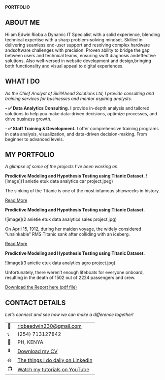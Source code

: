 **PORTFOLIO**


<!--Section 1: Introduce your self-->
## ABOUT ME

Hi am Edwin Rioba a Dynamic IT Specialist with a solid experience, blending technical expertise with a sharp problem-solving mindset. Skilled in delivering seamless end-user support and resolving complex hardware andsoftware challenges with precision. Proven ability to bridge the gap between users and technical teams, ensuring swift diagnosis andeffective solutions. Also well-versed in website development and design,bringing both functionality and visual appeal to digital experiences.

<!--Mention your top/relevant skills here - core and soft skills-->
## WHAT I DO

*As the Chief Analyst of SkillAhead Solutions Ltd, I provide consulting and training services for businesses and mentor aspiring analysts.*

**- ✅ Data Analytics Consulting.**
I provide in-depth analysis and tailored solutions to help you make data-driven decisions, optimize processes, and drive business growth. 

**- ✅ Staff Training & Development.**
I offer comprehensive training programs in data analysis, visualization, and data-driven decision-making. From beginner to advanced levels. 


<!--Section 2: List 3-4 key projects-->
## MY PORTFOLIO 

*A glimpse of some of the projects I've been working on.*

**Predictive Modeling and Hypothesis Testing using Titanic Dataset.**
![image](1 anietie etuk data analytics car project.jpeg)

The sinking of the Titanic is one of the most infamous shipwrecks in history.


[Read More](https://www.linkedin.com/pulse/predictive-modeling-hypothesis-testing-using-titanic-dataset-anietie/)

**Predictive Modeling and Hypothesis Testing using Titanic Dataset.**

![image](2 anietie etuk data analytics sales project.jpg)

On April 15, 1912, during her maiden voyage, the widely considered “unsinkable” RMS Titanic sank after colliding with an iceberg. 

[Read More](https://www.linkedin.com/pulse/predictive-modeling-hypothesis-testing-using-titanic-dataset-anietie/)

**Predictive Modeling and Hypothesis Testing using Titanic Dataset.**

![image](3 anietie etuk data analytics agro project.jpg)

Unfortunately, there weren’t enough lifeboats for everyone onboard, resulting in the death of 1502 out of 2224 passengers and crew. 

<a href="17 How to Present Data to Executives by Anietie Etuk.pdf">Download the Report here (pdf file)</a>


## CONTACT DETAILS

*Let’s connect and see how we can make a difference together!*
<table>
  <tbody>
    <tr>
      <td>📧</td>
      <td><a href="mailto:riobaedwin230@gmail.com">riobaedwin230@gmail.com</a></td>
    </tr>
    <tr>
      <td>📞</td>
      <td>(254) 713127842</td>
    </tr>
    <tr>
      <td>📍</td>
      <td>PH, KENYA</td>
    </tr>
    <tr>
      <td>⬇️</td>
      <td><a href="https://riobaedwin.github.io/portifolio/docs/Profile.pdf">Download my CV</a></td>
    </tr>
    <tr>
      <td>🌐</td>
      <td><a href="https://linkedin.com/in/riobaedwin230">The things I do daily on LinkedIn</a></td>
    </tr>
    <tr>
      <td>📺</td>
      <td><a href="https://www.youtube.com/@rioba230">Watch my tutorials on YouTube</a></td>
    </tr>
  </tbody>
</table>

   
